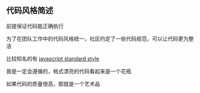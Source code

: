 ## 代码风格简述

前提保证代码能正确执行

为了在团队工作中的代码风格统一，社区约定了一些代码规范，可以让代码更为整洁

比较知名的有 [javascript standard style]( https://standardjs.com/ )

我是一定会遵循的，格式漂亮的代码看起来是一个花瓶

如果代码的质量很高，那就是一个艺术品